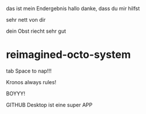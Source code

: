 das ist mein Endergebnis
hallo 
danke, dass du mir hilfst




sehr nett von dir


dein Obst riecht sehr gut
# reimagined-octo-system
tab Space to nap!!!

Kronos always rules!

BOYYY!

GITHUB Desktop ist eine super APP